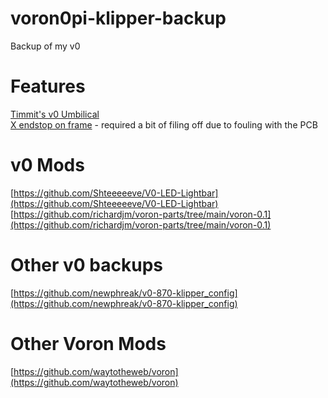 # voron0pi-klipper-backup
Backup of my v0

# Features
[Timmit's v0 Umbilical](https://github.com/timmit99/Voron-Hardware/tree/V0-Umbilical/V0-Umbilical)  
[X endstop on frame](https://github.com/richardjm/voron-parts/tree/main/voron-0.1/FrameXEndstop)  - required a bit of filing off due to fouling with the PCB

# v0 Mods
[https://github.com/Shteeeeeve/V0-LED-Lightbar](https://github.com/Shteeeeeve/V0-LED-Lightbar)  
[https://github.com/richardjm/voron-parts/tree/main/voron-0.1](https://github.com/richardjm/voron-parts/tree/main/voron-0.1)  

# Other v0 backups
[https://github.com/newphreak/v0-870-klipper_config](https://github.com/newphreak/v0-870-klipper_config)  

# Other Voron Mods
[https://github.com/waytotheweb/voron](https://github.com/waytotheweb/voron)
